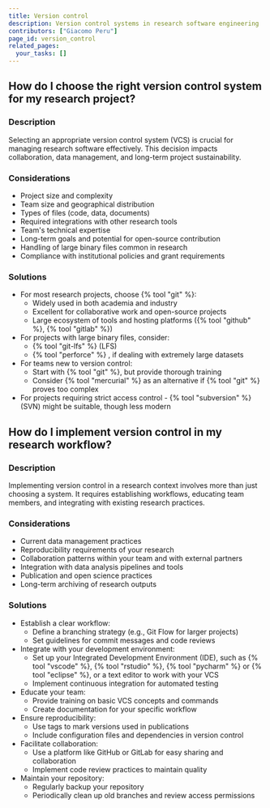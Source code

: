 ```yaml
---
title: Version control
description: Version control systems in research software engineering
contributors: ["Giacomo Peru"]
page_id: version_control
related_pages:
  your_tasks: []
---
```


## How do I choose the right version control system for my research project?

### Description

Selecting an appropriate version control system (VCS) is crucial for managing research software effectively. 
This decision impacts collaboration, data management, and long-term project sustainability.

### Considerations

* Project size and complexity
* Team size and geographical distribution
* Types of files (code, data, documents)
* Required integrations with other research tools
* Team's technical expertise
* Long-term goals and potential for open-source contribution
* Handling of large binary files common in research
* Compliance with institutional policies and grant requirements

### Solutions

* For most research projects, choose {% tool "git" %}:
   * Widely used in both academia and industry
   * Excellent for collaborative work and open-source projects
   * Large ecosystem of tools and hosting platforms ({% tool "github" %}, {% tool "gitlab" %})
* For projects with large binary files, consider:
   * {% tool "git-lfs" %} (LFS)
   * {% tool "perforce" %} , if dealing with extremely large datasets
* For teams new to version control:
   * Start with {% tool "git" %}, but provide thorough training
   * Consider {% tool "mercurial" %} as an alternative if {% tool "git" %} proves too complex
* For projects requiring strict access control - {% tool "subversion" %} (SVN) might be suitable, though less modern

## How do I implement version control in my research workflow?

### Description
Implementing version control in a research context involves more than just choosing a system. It requires establishing workflows, educating team members, and integrating with existing research practices.

### Considerations
* Current data management practices
* Reproducibility requirements of your research
* Collaboration patterns within your team and with external partners
* Integration with data analysis pipelines and tools
* Publication and open science practices
* Long-term archiving of research outputs

### Solutions
* Establish a clear workflow:
   * Define a branching strategy (e.g., Git Flow for larger projects)
   * Set guidelines for commit messages and code reviews
* Integrate with your development environment:
   * Set up your Integrated Development Environment (IDE), such as {% tool "vscode" %}, {% tool "rstudio" %}, {% tool "pycharm" %} or {% tool "eclipse" %}, or a text editor to work with your VCS
   * Implement continuous integration for automated testing
* Educate your team:
   * Provide training on basic VCS concepts and commands
   * Create documentation for your specific workflow
* Ensure reproducibility:
   * Use tags to mark versions used in publications
   * Include configuration files and dependencies in version control
* Facilitate collaboration:
   * Use a platform like GitHub or GitLab for easy sharing and collaboration
   * Implement code review practices to maintain quality
* Maintain your repository:
   * Regularly backup your repository
   * Periodically clean up old branches and review access permissions


